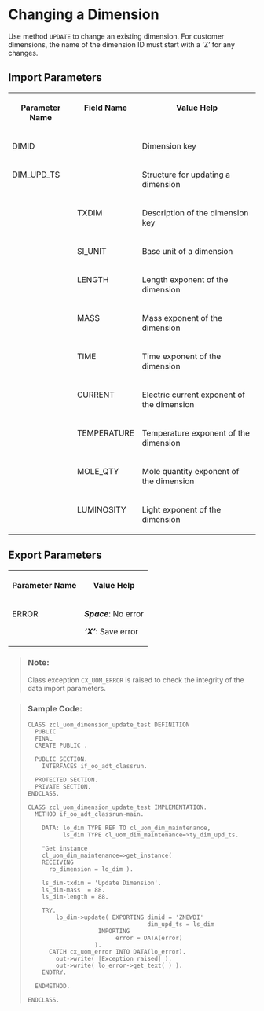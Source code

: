 <!-- loio3beb828bea9d451e90ced55e03b2727f -->

# Changing a Dimension

Use method `UPDATE` to change an existing dimension. For customer dimensions, the name of the dimension ID must start with a ‘Z’ for any changes.



<a name="loio3beb828bea9d451e90ced55e03b2727f__section_hyl_cdv_plb"/>

## Import Parameters

<a name="loio3beb828bea9d451e90ced55e03b2727f__table_gxj_fdv_plb"/>


<table>
<tr>
<th valign="top">

Parameter Name



</th>
<th valign="top">

Field Name



</th>
<th valign="top">

Value Help



</th>
</tr>
<tr>
<td valign="top">

DIMID



</td>
<td valign="top">

 



</td>
<td valign="top">

Dimension key



</td>
</tr>
<tr>
<td valign="top">

DIM\_UPD\_TS



</td>
<td valign="top">

 



</td>
<td valign="top">

Structure for updating a dimension



</td>
</tr>
<tr>
<td valign="top">

 



</td>
<td valign="top">

TXDIM



</td>
<td valign="top">

Description of the dimension key



</td>
</tr>
<tr>
<td valign="top">

 



</td>
<td valign="top">

SI\_UNIT



</td>
<td valign="top">

Base unit of a dimension



</td>
</tr>
<tr>
<td valign="top">

 



</td>
<td valign="top">

LENGTH



</td>
<td valign="top">

Length exponent of the dimension



</td>
</tr>
<tr>
<td valign="top">

 



</td>
<td valign="top">

MASS



</td>
<td valign="top">

Mass exponent of the dimension



</td>
</tr>
<tr>
<td valign="top">

 



</td>
<td valign="top">

TIME



</td>
<td valign="top">

Time exponent of the dimension



</td>
</tr>
<tr>
<td valign="top">

 



</td>
<td valign="top">

CURRENT



</td>
<td valign="top">

Electric current exponent of the dimension



</td>
</tr>
<tr>
<td valign="top">

 



</td>
<td valign="top">

TEMPERATURE



</td>
<td valign="top">

Temperature exponent of the dimension



</td>
</tr>
<tr>
<td valign="top">

 



</td>
<td valign="top">

MOLE\_QTY



</td>
<td valign="top">

Mole quantity exponent of the dimension



</td>
</tr>
<tr>
<td valign="top">

 



</td>
<td valign="top">

LUMINOSITY



</td>
<td valign="top">

Light exponent of the dimension



</td>
</tr>
</table>



<a name="loio3beb828bea9d451e90ced55e03b2727f__section_fkc_ddv_plb"/>

## Export Parameters

<a name="loio3beb828bea9d451e90ced55e03b2727f__table_ztj_m2v_plb"/>


<table>
<tr>
<th valign="top">

Parameter Name



</th>
<th valign="top">

Value Help



</th>
</tr>
<tr>
<td valign="top">

ERROR



</td>
<td valign="top">

***Space***: No error

***‘X’***: Save error



</td>
</tr>
</table>

> ### Note:  
> Class exception `CX_UOM_ERROR` is raised to check the integrity of the data import parameters.

> ### Sample Code:  
> ```lang-abap
> CLASS zcl_uom_dimension_update_test DEFINITION 
>   PUBLIC 
>   FINAL 
>   CREATE PUBLIC . 
> 
>   PUBLIC SECTION. 
>     INTERFACES if_oo_adt_classrun. 
> 
>   PROTECTED SECTION. 
>   PRIVATE SECTION. 
> ENDCLASS. 
> 
> CLASS zcl_uom_dimension_update_test IMPLEMENTATION. 
>   METHOD if_oo_adt_classrun~main. 
> 
>     DATA: lo_dim TYPE REF TO cl_uom_dim_maintenance, 
>           ls_dim TYPE cl_uom_dim_maintenance=>ty_dim_upd_ts. 
> 
>     "Get instance 
>     cl_uom_dim_maintenance=>get_instance( 
>     RECEIVING 
>       ro_dimension = lo_dim ). 
> 
>     ls_dim-txdim = 'Update Dimension'. 
>     ls_dim-mass  = 88. 
>     ls_dim-length = 88. 
> 
>     TRY. 
>         lo_dim->update( EXPORTING dimid = 'ZNEWDI' 
>                                   dim_upd_ts = ls_dim 
>                     IMPORTING 
>                          error = DATA(error) 
>                    ). 
>       CATCH cx_uom_error INTO DATA(lo_error). 
>         out->write( |Exception raised| ). 
>         out->write( lo_error->get_text( ) ). 
>     ENDTRY. 
> 
>   ENDMETHOD. 
> 
> ENDCLASS.
> ```

